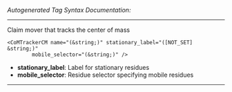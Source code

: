 _Autogenerated Tag Syntax Documentation:_

---
Claim mover that tracks the center of mass

```
<CoMTrackerCM name="(&string;)" stationary_label="([NOT_SET] &string;)"
        mobile_selector="(&string;)" />
```

-   **stationary_label**: Label for stationary residues
-   **mobile_selector**: Residue selector specifying mobile residues

---
